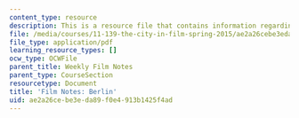 ```yaml
---
content_type: resource
description: This is a resource file that contains information regarding berlin.
file: /media/courses/11-139-the-city-in-film-spring-2015/ae2a26cebe3eda89f0e4913b1425f4ad_MIT11_139S15_Berlin.pdf
file_type: application/pdf
learning_resource_types: []
ocw_type: OCWFile
parent_title: Weekly Film Notes
parent_type: CourseSection
resourcetype: Document
title: 'Film Notes: Berlin'
uid: ae2a26ce-be3e-da89-f0e4-913b1425f4ad
---
```

